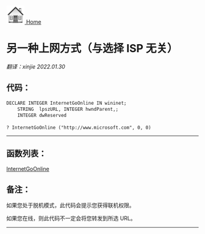 [<img src="../images/home.png"> Home ](https://github.com/VFPX/Win32API)  

# 另一种上网方式（与选择 ISP 无关）

_翻译：xinjie  2022.01.30_

## 代码：
```foxpro  
DECLARE INTEGER InternetGoOnline IN wininet;
	STRING  lpszURL, INTEGER hwndParent,;
	INTEGER dwReserved

? InternetGoOnline ("http://www.microsoft.com", 0, 0)  
```  
***  


## 函数列表：
[InternetGoOnline](../libraries/wininet/InternetGoOnline.md)  

## 备注：
如果您处于脱机模式，此代码会提示您获得联机权限。
  
如果您在线，则此代码不一定会将您转发到所选 URL。 
  
***  

